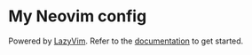 # My Neovim config

Powered by [LazyVim](https://github.com/LazyVim/LazyVim).
Refer to the [documentation](https://lazyvim.github.io/installation) to get started.
